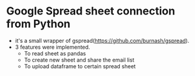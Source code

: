 # Google Spread sheet connection from Python

* it's a small wrapper of gspread(https://github.com/burnash/gspread).
* 3 features were implemented.
  * To read sheet as pandas
  * To create new sheet and share the email list
  * To upload dataframe to certain spread sheet